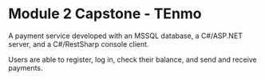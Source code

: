 # Module 2 Capstone - TEnmo

A payment service developed with an MSSQL database, a C#/ASP.NET server, and a C#/RestSharp console client.

Users are able to register, log in, check their balance, and send and receive payments. 
